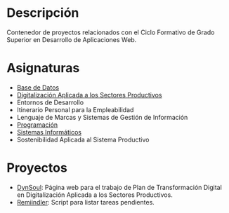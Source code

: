 # Descripción
Contenedor de proyectos relacionados con el Ciclo Formativo de Grado Superior en Desarrollo de Aplicaciones Web.

# Asignaturas

- [Base de Datos](https://github.com/ribaban-DAW/bbdd)
- [Digitalización Aplicada a los Sectores Productivos](https://github.com/ribaban-DAW/Digitalizacion)
- Entornos de Desarrollo
- Itinerario Personal para la Empleabilidad
- Lenguaje de Marcas y Sistemas de Gestión de Información
- [Programación](https://github.com/ribaban-DAW/Programacion)
- [Sistemas Informáticos](https://github.com/ribaban-DAW/SistemasInformaticos)
- Sostenibilidad Aplicada al Sistema Productivo

# Proyectos

- [DynSoul](https://github.com/ribaban-DAW/DynSoul): Página web para el trabajo de Plan de Transformación Digital en Digitalización Aplicada a los Sectores Productivos.
- [Remiindler](https://github.com/ribaban-DAW/remiindler): Script para listar tareas pendientes.
